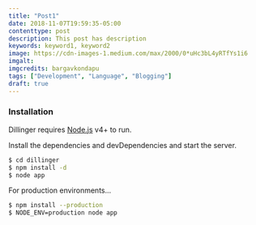 ```yaml
---
title: "Post1"
date: 2018-11-07T19:59:35-05:00
contenttype: post
description: This post has description
keywords: keyword1, keyword2
image: https://cdn-images-1.medium.com/max/2000/0*uHc3bL4yRTfYs1i6
imgalt:
imgcredits: bargavkondapu
tags: ["Development", "Language", "Blogging"]
draft: true
---
```

[comment]: # ( Post include personal views, articles, tutorials. )

### Installation

Dillinger requires [Node.js](https://nodejs.org/) v4+ to run.

Install the dependencies and devDependencies and start the server.

```sh
$ cd dillinger
$ npm install -d
$ node app
```

For production environments...

```sh
$ npm install --production
$ NODE_ENV=production node app
```
